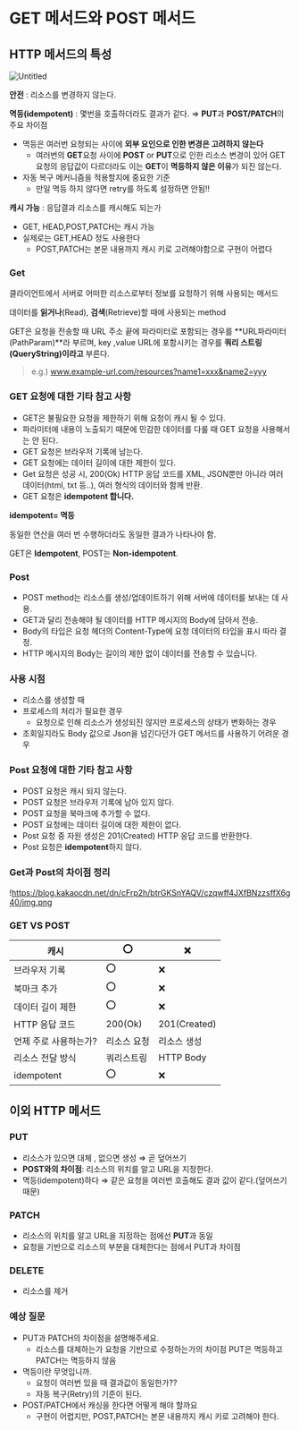 # GET 메서드와 POST 메서드

## HTTP 메서드의 특성

![Untitled](https://prod-files-secure.s3.us-west-2.amazonaws.com/552fe0dc-fdb3-4c62-979e-df2a2e235613/5970b2ce-5f17-4683-9ee1-05a6237f7f22/Untitled.png)

**안전** : 리소스를 변경하지 않는다. 

**멱등(idempotent)** : 몇번을 호출하더라도 결과가 같다. ⇒ **PUT**과 **POST/PATCH**의 주요 차이점

- 멱등은 여러번 요청되는 사이에 **외부 요인으로 인한 변경은 고려하지 않는다**
    - 여러번의 **GET**요청 사이에 **POST** or **PUT**으로 인한 리소스 변경이 있어 GET 요청의 응답값이 다르더라도 이는 **GET**이 **멱등하지 않은 이유**가 되진 않는다.
- 자동 복구 메커니즘을 적용할지에 중요한 기준
    - 만일 멱등 하지 않다면 retry를 하도록 설정하면 안됨!!

**캐시 가능** : 응답결과 리소스를 캐시해도 되는가

- GET, HEAD,POST,PATCH는 캐시 가능
- 실제로는 GET,HEAD 정도 사용한다
    - POST,PATCH는 본문 내용까지 캐시 키로 고려해야함으로 구현이 어렵다

### Get

클라이언트에서 서버로 어떠한 리소스로부터 정보를 요청하기 위해 사용되는 메서드

데이터를 **읽거나**(Read), **검색**(Retrieve)할 때에 사용되는 method

GET은 요청을 전송할 때 URL 주소 끝에 파라미터로 포함되는 경우를 **URL파라미터(PathParam)**라 부르며, key ,value URL에 포함시키는 경우를 **쿼리 스트링(QueryString)이라고** 부른다.

> e.g.) www.example-url.com/resources?name1=xxx&name2=yyy
> 

### GET 요청에 대한 기타 참고 사항

- GET은 불필요한 요청을 제한하기 위해 요청이 캐시 될 수 있다.
- 파라미터에 내용이 노출되기 때문에 민감한 데이터를 다룰 때 GET 요청을 사용해서는 안 된다.
- GET 요청은 브라우저 기록에 남는다.
- GET 요청에는 데이터 길이에 대한 제한이 있다.
- Get 요청은 성공 시, 200(Ok) HTTP 응답 코드를 XML, JSON뿐만 아니라 여러 데이터(html, txt 등..), 여러 형식의 데이터와 함께 반환.
- GET 요청은 **idempotent 합니다.**

**idempotent= 멱등** 

동일한 연산을 여러 번 수행하더라도 동일한 결과가 나타나야 함.

GET은 **Idempotent**, POST는 **Non-idempotent**.

### Post

- POST method는 리소스를 생성/업데이트하기 위해 서버에 데이터를 보내는 데 사용.
- GET과 달리 전송해야 될 데이터를 HTTP 메시지의 Body에 담아서 전송.
- Body의 타입은 요청 헤더의 Content-Type에 요청 데이터의 타입을 표시 따라 결정.
- HTTP 메시지의 Body는 길이의 제한 없이 데이터를 전송할 수 있습니다.

### 사용 시점

- 리소스를 생성할 때
- 프로세스의 처리가 필요한 경우
    - 요청으로 인해 리소스가 생성되진 않지만 프로세스의 상태가 변화하는 경우
- 조회일지라도 Body 값으로 Json을 넘긴다던가  GET 메서드를 사용하기 어려운 경우

### Post 요청에 대한 기타 참고 사항

- POST 요청은 캐시 되지 않는다.
- POST 요청은 브라우저 기록에 남아 있지 않다.
- POST 요청을 북마크에 추가할 수 없다.
- POST 요청에는 데이터 길이에 대한 제한이 없다.
- Post 요청 중 자원 생성은 201(Created) HTTP 응답 코드를 반환한다.
- Post 요청은 **idempotent**하지 않다.

### Get과 Post의 차이점 정리

!https://blog.kakaocdn.net/dn/cFrp2h/btrGKSnYAQV/czqwff4JXfBNzzsffX6g40/img.png

### GET VS POST

| 캐시 | ⭕️ | ❌ |
| --- | --- | --- |
| 브라우저 기록 | ⭕️ | ❌ |
| 북마크 추가 | ⭕️ | ❌ |
| 데이터 길이 제한 | ⭕️ | ❌ |
| HTTP 응답 코드 | 200(Ok) | 201(Created) |
| 언제 주로 사용하는가? | 리소스 요청 | 리소스 생성 |
| 리소스 전달 방식 | 쿼리스트링 | HTTP Body |
| idempotent | ⭕️ | ❌ |

## 이외 HTTP 메서드

### PUT

- 리소스가 있으면 대체 , 없으면 생성 ⇒ 곧 덮어쓰기
- **POST와의 차이점**:  리소스의 위치를 알고 URL을 지정한다.
- 멱등(idempotent)하다 ⇒ 같은 요청을 여러번 호출해도 결과 값이 같다.(덮어쓰기 때문)

### PATCH

- 리소스의 위치를 알고 URL을 지정하는 점에선 **PUT**과 동일
- 요청을 기반으로 리소스의 부분을 대체한다는 점에서 PUT과 차이점

### DELETE

- 리소스를 제거

### 예상 질문

- PUT과 PATCH의 차이점을 설명해주세요.
    - 리소스를 대체하는가 요청을 기반으로 수정하는가의 차이점 PUT은 멱등하고 PATCH는 멱등하지 않음
- 멱등이란 무엇입니까.
    - 요청이 여러번 있을 때 결과값이 동일한가??
    - 자동 복구(Retry)의 기준이 된다.
- POST/PATCH에서 캐싱을 한다면 어떻게 해야 할까요
    - 구현이 어렵지만, POST,PATCH는 본문 내용까지 캐시 키로 고려해야 한다.

